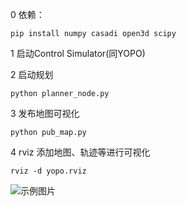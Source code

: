 0 依赖：
```
pip install numpy casadi open3d scipy
```
1 启动Control Simulator(同YOPO)

2 启动规划
```
python planner_node.py 
```
3 发布地图可视化
```
python pub_map.py
```
4 rviz 添加地图、轨迹等进行可视化

```
rviz -d yopo.rviz
```

![示例图片](vis.gif)
